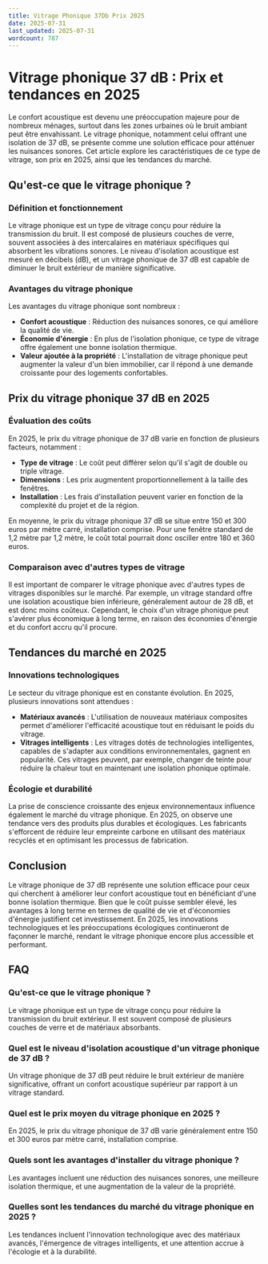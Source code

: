 ```yaml
---
title: Vitrage Phonique 37Db Prix 2025
date: 2025-07-31
last_updated: 2025-07-31
wordcount: 787
---
```


# Vitrage phonique 37 dB : Prix et tendances en 2025

Le confort acoustique est devenu une préoccupation majeure pour de nombreux ménages, surtout dans les zones urbaines où le bruit ambiant peut être envahissant. Le vitrage phonique, notamment celui offrant une isolation de 37 dB, se présente comme une solution efficace pour atténuer les nuisances sonores. Cet article explore les caractéristiques de ce type de vitrage, son prix en 2025, ainsi que les tendances du marché.

## Qu'est-ce que le vitrage phonique ?

### Définition et fonctionnement

Le vitrage phonique est un type de vitrage conçu pour réduire la transmission du bruit. Il est composé de plusieurs couches de verre, souvent associées à des intercalaires en matériaux spécifiques qui absorbent les vibrations sonores. Le niveau d'isolation acoustique est mesuré en décibels (dB), et un vitrage phonique de 37 dB est capable de diminuer le bruit extérieur de manière significative.

### Avantages du vitrage phonique

Les avantages du vitrage phonique sont nombreux :
- **Confort acoustique** : Réduction des nuisances sonores, ce qui améliore la qualité de vie.
- **Économie d'énergie** : En plus de l'isolation phonique, ce type de vitrage offre également une bonne isolation thermique.
- **Valeur ajoutée à la propriété** : L'installation de vitrage phonique peut augmenter la valeur d'un bien immobilier, car il répond à une demande croissante pour des logements confortables.

## Prix du vitrage phonique 37 dB en 2025

### Évaluation des coûts

En 2025, le prix du vitrage phonique de 37 dB varie en fonction de plusieurs facteurs, notamment :
- **Type de vitrage** : Le coût peut différer selon qu'il s'agit de double ou triple vitrage.
- **Dimensions** : Les prix augmentent proportionnellement à la taille des fenêtres.
- **Installation** : Les frais d'installation peuvent varier en fonction de la complexité du projet et de la région.

En moyenne, le prix du vitrage phonique 37 dB se situe entre 150 et 300 euros par mètre carré, installation comprise. Pour une fenêtre standard de 1,2 mètre par 1,2 mètre, le coût total pourrait donc osciller entre 180 et 360 euros.

### Comparaison avec d'autres types de vitrage

Il est important de comparer le vitrage phonique avec d'autres types de vitrages disponibles sur le marché. Par exemple, un vitrage standard offre une isolation acoustique bien inférieure, généralement autour de 28 dB, et est donc moins coûteux. Cependant, le choix d'un vitrage phonique peut s'avérer plus économique à long terme, en raison des économies d'énergie et du confort accru qu'il procure.

## Tendances du marché en 2025

### Innovations technologiques

Le secteur du vitrage phonique est en constante évolution. En 2025, plusieurs innovations sont attendues :
- **Matériaux avancés** : L'utilisation de nouveaux matériaux composites permet d'améliorer l'efficacité acoustique tout en réduisant le poids du vitrage.
- **Vitrages intelligents** : Les vitrages dotés de technologies intelligentes, capables de s'adapter aux conditions environnementales, gagnent en popularité. Ces vitrages peuvent, par exemple, changer de teinte pour réduire la chaleur tout en maintenant une isolation phonique optimale.

### Écologie et durabilité

La prise de conscience croissante des enjeux environnementaux influence également le marché du vitrage phonique. En 2025, on observe une tendance vers des produits plus durables et écologiques. Les fabricants s'efforcent de réduire leur empreinte carbone en utilisant des matériaux recyclés et en optimisant les processus de fabrication.

## Conclusion

Le vitrage phonique de 37 dB représente une solution efficace pour ceux qui cherchent à améliorer leur confort acoustique tout en bénéficiant d'une bonne isolation thermique. Bien que le coût puisse sembler élevé, les avantages à long terme en termes de qualité de vie et d'économies d'énergie justifient cet investissement. En 2025, les innovations technologiques et les préoccupations écologiques continueront de façonner le marché, rendant le vitrage phonique encore plus accessible et performant.

## FAQ

### Qu'est-ce que le vitrage phonique ?

Le vitrage phonique est un type de vitrage conçu pour réduire la transmission du bruit extérieur. Il est souvent composé de plusieurs couches de verre et de matériaux absorbants.

### Quel est le niveau d'isolation acoustique d'un vitrage phonique de 37 dB ?

Un vitrage phonique de 37 dB peut réduire le bruit extérieur de manière significative, offrant un confort acoustique supérieur par rapport à un vitrage standard.

### Quel est le prix moyen du vitrage phonique en 2025 ?

En 2025, le prix du vitrage phonique de 37 dB varie généralement entre 150 et 300 euros par mètre carré, installation comprise.

### Quels sont les avantages d'installer du vitrage phonique ?

Les avantages incluent une réduction des nuisances sonores, une meilleure isolation thermique, et une augmentation de la valeur de la propriété.

### Quelles sont les tendances du marché du vitrage phonique en 2025 ?

Les tendances incluent l'innovation technologique avec des matériaux avancés, l'émergence de vitrages intelligents, et une attention accrue à l'écologie et à la durabilité.